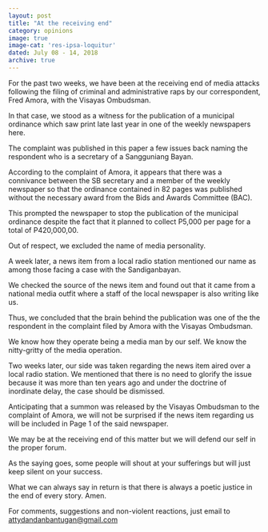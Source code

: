 ```yaml
---
layout: post
title: "At the receiving end"
category: opinions
image: true
image-cat: 'res-ipsa-loquitur'
dated: July 08 - 14, 2018
archive: true
---
```


For the past two weeks, we have been at the receiving end of media attacks following the filing of criminal and administrative raps by our correspondent, Fred Amora, with the Visayas Ombudsman.

In that case, we stood as a witness for the publication of a municipal ordinance which saw print late last year in one of the weekly newspapers here.

The complaint was published in this paper a few issues back naming the respondent who is a secretary of a Sangguniang Bayan.

According to the complaint of Amora, it appears that there was a connivance between the SB secretary and a member of the weekly newspaper so that the ordinance contained in 82 pages was published without the necessary award from the Bids and Awards Committee (BAC).

This prompted the newspaper to stop the publication of the municipal ordinance despite the fact that it planned to collect P5,000 per page for a total of P420,000,00.

Out of respect, we excluded the name of media personality.

A week later, a news item from a local radio station mentioned our name as among those facing a case with the Sandiganbayan.

We checked the source of the news item and found out that it came from a national media outfit where a staff of the local newspaper is also writing like us.

Thus, we concluded that the brain behind the publication was one of the the respondent in the complaint filed by Amora with the Visayas Ombudsman.

We know how they operate being a media man by our self. We know the nitty-gritty of the media operation.

Two weeks later, our side was taken regarding the news item aired over a local radio station. We mentioned that there is no need to glorify the issue because it was more than ten years ago and under the doctrine of inordinate delay, the case should be dismissed.

Anticipating that a summon was released by the Visayas Ombudsman to the complaint of Amora, we will not be surprised if the news item regarding us will be included in Page 1 of the said newspaper.

We may be at the receiving end of this matter but we will defend our self in the proper forum.

As the saying goes, some people will shout at your sufferings but will just keep silent on your success.

What we can always say in return is that there is always a poetic justice in the end of every story. Amen.

For comments, suggestions and non-violent reactions, just email to attydandanbantugan@gmail.com
